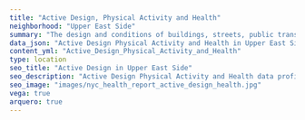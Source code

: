 ```yaml
---
title: "Active Design, Physical Activity and Health"
neighborhood: "Upper East Side"
summary: "The design and conditions of buildings, streets, public transportation and parks influence physical activity, use of active transportation and other healthy behavior. A neighborhood's features can also impact the safety of its residents."
data_json: "Active Design Physical Activity and Health in Upper East Side"
content_yml: "Active_Design_Physical_Activity_and_Health"
type: location
seo_title: "Active Design in Upper East Side"
seo_description: "Active Design Physical Activity and Health data profile for the Upper East Side neighborhood of NYC."
seo_image: "images/nyc_health_report_active_design_health.jpg"
vega: true
arquero: true
---
```

